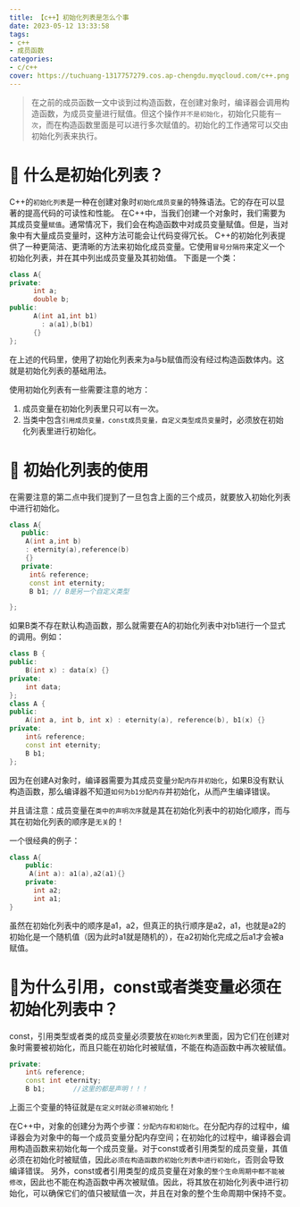 ```yaml
---
title: 【c++】初始化列表是怎么个事
date: 2023-05-12 13:33:58
tags:
- c++
- 成员函数
categories: 
- c/c++
cover: https://tuchuang-1317757279.cos.ap-chengdu.myqcloud.com/c++.png 
---
```


> 在之前的成员函数一文中谈到过构造函数，在创建对象时，编译器会调用构造函数，为成员变量进行赋值。但这个操作`并不是初始化`，初始化只能有`一次`，而在构造函数里面是可以进行多次赋值的。初始化的工作通常可以交由初始化列表来执行。


# :closed_book:	什么是初始化列表？

C++的`初始化列表`是一种在创建对象时`初始化成员变量`的特殊语法。它的存在可以显著的提高代码的可读性和性能。
在C++中，当我们创建一个对象时，我们需要为其成员变量`赋值`。通常情况下，我们会在构造函数中对成员变量赋值。但是，当对象中有大量成员变量时，这种方法可能会让代码变得冗长。
C++的初始化列表提供了一种更简洁、更清晰的方法来初始化成员变量。它使用`冒号分隔符`来定义一个初始化列表，并在其中列出成员变量及其初始值。
下面是一个类：
```c++
class A{
private:
      int a;
      double b;
public:
      A(int a1,int b1)
        : a(a1),b(b1)
      {}
};
```

在上述的代码里，使用了初始化列表来为a与b赋值而没有经过构造函数体内。这就是初始化列表的基础用法。

使用初始化列表有一些需要注意的地方：
1. 成员变量在初始化列表里只可以有一次。
2. 当类中包含`引用成员变量，const成员变量，自定义类型成员变量`时，必须放在初始化列表里进行初始化。

# :green_book: 初始化列表的使用

在需要注意的第二点中我们提到了一旦包含上面的三个成员，就要放入初始化列表中进行初始化。
```c++
class A{
   public:
    A(int a,int b)
    : eternity(a),reference(b)
    {} 
   private:
     int& reference;
     const int eternity;
     B b1; // B是另一个自定义类型

};
```
如果B类不存在默认构造函数，那么就需要在A的初始化列表中对b1进行一个显式的调用。例如：
```c++
class B {
public:
    B(int x) : data(x) {}
private:
    int data;
};
class A {
public:
    A(int a, int b, int x) : eternity(a), reference(b), b1(x) {}
private:
    int& reference;
    const int eternity;
    B b1;
};
```
因为在创建A对象时，编译器需要为其成员变量`分配内存并初始化`，如果B没有默认构造函数，那么编译器不知道`如何为b1分配内存`并初始化，从而产生编译错误。

并且请注意：成员变量在`类中的声明次序`就是其在初始化列表中的初始化顺序，而与其在初始化列表的顺序是`无关`的！

一个很经典的例子：
```c++
class A{
    public: 
     A(int a): a1(a),a2(a1){}
    private:  
      int a2;
      int a1;
}
```

虽然在初始化列表中的顺序是a1，a2，但真正的执行顺序是a2，a1，也就是a2的初始化是一个随机值（因为此时a1就是随机的），在a2初始化完成之后a1才会被a赋值。

# :orange_book:为什么引用，const或者类变量必须在初始化列表中？

const，引用类型或者类的成员变量必须要放在`初始化列表`里面，因为它们在创建对象时需要被初始化，而且只能在初始化时被赋值，不能在构造函数中再次被赋值。

```c++
private:
    int& reference;
    const int eternity;
    B b1;       //这里的都是声明！！！
```
上面三个变量的特征就是`在定义时就必须被初始化`！

在C++中，对象的创建分为两个步骤：`分配内存和初始化`。在分配内存的过程中，编译器会为对象中的每一个成员变量分配内存空间；在初始化的过程中，编译器会调用构造函数来初始化每一个成员变量。对于const或者引用类型的成员变量，其值必须在初始化时被赋值，因此`必须在构造函数的初始化列表中进行初始化`，否则会导致编译错误。
另外，const或者引用类型的成员变量在对象的`整个生命周期中都不能被修改`，因此也不能在构造函数中再次被赋值。因此，将其放在初始化列表中进行初始化，可以确保它们的值只被赋值一次，并且在对象的整个生命周期中保持不变。